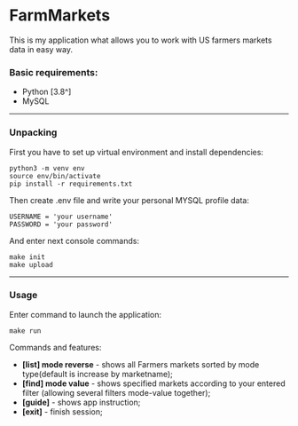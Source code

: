 # FarmMarkets

This is my application what allows you to work with US farmers markets data in easy way.

### Basic requirements:
- Python [3.8^]
- MySQL


***
### Unpacking

First you have to set up virtual environment and install dependencies:

```
python3 -m venv env
source env/bin/activate
pip install -r requirements.txt
```

Then create .env file and write your personal MYSQL profile data:
```
USERNAME = 'your username'
PASSWORD = 'your password'
```
And enter next console commands:
```
make init
make upload
```
***
### Usage

Enter command to launch the application:
```
make run
```
Commands and features:<br>
- **[list] mode reverse** - shows all Farmers markets sorted by mode type(default is increase by marketname);
- **[find] mode value** - shows specified markets according to your entered filter (allowing several filters mode-value together);
- **[guide]** - shows app instruction;
- **[exit]** - finish session;





